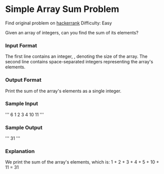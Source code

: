 # Simple Array Sum Problem

Find original problem on [hackerrank](https://www.hackerrank.com/challenges/simple-array-sum)
Difficulty: Easy


Given an array of integers, can you find the sum of its elements?

### Input Format

The first line contains an integer, , denoting the size of the array.
The second line contains space-separated integers representing the array's elements.

### Output Format

Print the sum of the array's elements as a single integer.

### Sample Input
'''
6
1 2 3 4 10 11
'''
### Sample Output
'''
31
'''
### Explanation

We print the sum of the array's elements, which is: 1 + 2 + 3 + 4 + 5 + 10 + 11 = 31
